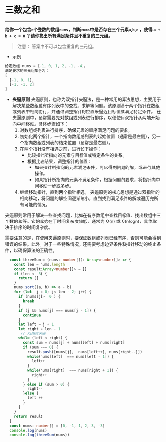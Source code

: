 # 三数之和

---

**给你一个包含`n`个整数的数组`nums`，判断`nums`中是否存在三个元素`a`,`b`,`c` ，使得 `a + b + c = 0` ？请你找出所有满足条件且不重复的三元组。**

> 注意： 答案中不可以包含重复的三元组。

- 示例

```javascript
给定数组 nums = [-1, 0, 1, 2, -1, -4]，
满足要求的三元组集合为：
[
  [-1, 0, 1],
  [-1, -1, 2]
]
```

- **夹逼原则**
  夹逼原则，也称为双指针夹逼法，是一种常用的算法思想，主要用于解决某些数组或有序列表中的查找、求解等问题。该原则基于两个指针在数组或列表中相向而行，并通过调整指针的位置来逼近目标值或满足特定条件。
  在夹逼原则中，通常需要先对数组或列表进行排序，以便使用双指针从两端开始向中间移动。具体步骤如下：
    1. 对数组或列表进行排序，确保元素的顺序满足问题的要求。
    2. 初始化两个指针，一个指向数组或列表的起始位置（通常是最左侧），另一个指向数组或列表的结束位置（通常是最右侧）。
    3. 在两个指针没有相遇之前，进行如下操作：
       - 比较指针所指向的元素与目标值或特定条件的关系。
       - 根据比较结果，调整指针的位置：
         - 如果指针所指向的元素满足条件，可以得到问题的解，或进行其他操作。
         - 如果指针所指向的元素不满足条件，根据问题的要求，将指针向中间移动一步或多步。
    4. 继续移动指针，直到两个指针相遇。
夹逼原则的核心思想是通过双指针的相向移动，将问题的解空间逐渐缩小，直到找到满足条件的解或遍历完所有可能的情况。

夹逼原则常用于解决一些查找问题，比如在有序数组中查找目标值、找出数组中三个数的和等。它的优势在于时间复杂度较低，通常为 O(n) 或 O(nlogn)，具体取决于排序的时间复杂度。

需要注意的是，在使用夹逼原则时，要保证数组或列表已经有序，否则可能会得到错误的结果。此外，对于一些特殊情况，还需要考虑边界条件和指针移动的终止条件，以确保算法的正确性。

```typescript
  const threeSum = (nums: number[]): Array<number[]> => {
    const len = nums.length
    const result:Array<number[]> = []
    if (len <  3) {
      return []
    }
    nums.sort((a, b) => a - b)
    for (let  j = 0; j< len - 2; j++) {
      if (nums[j]>  0 ) {
        break
      }
      if (j && nums[j] === nums[j - 1]) {
        continue
      }
      let left = j + 1
      let right = len - 1
       // 双指针夹逼
      while (left < right) {
        const sum = nums[j] + nums[left] + nums[right]
        if (sum === 0) {
          result.push([nums[j],  nums[left++], nums[right--]])
          while(nums[left]  === nums[left - 1]) {
            left++
          }
          while(nums[right]  === nums[right + 1]) {
            right++
          }
        } else if (sum > 0) {
          right--
        }else {
          left ++
        }
      }
    }
    return result
  }
  const nums: number[] = [0, -1, 1, 2, 3, -3]
  console.log(nums)
  console.log(threeSum(nums))
```
